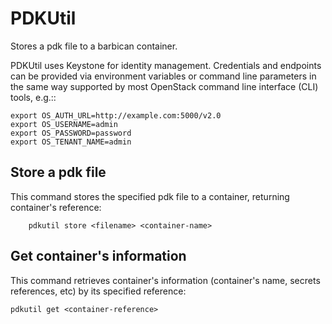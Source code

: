 PDKUtil
=============================================

Stores a pdk file to a barbican container.

PDKUtil uses Keystone for identity management. Credentials and endpoints can
be provided via environment variables or command line parameters in the same
way supported by most OpenStack command line interface (CLI) tools, e.g.::

    export OS_AUTH_URL=http://example.com:5000/v2.0
    export OS_USERNAME=admin
    export OS_PASSWORD=password
    export OS_TENANT_NAME=admin


Store a pdk file
----------------

This command stores the specified pdk file to a container, returning
container's reference:

        pdkutil store <filename> <container-name>

Get container's information
---------------------------

This command retrieves container's information (container's name,
secrets references, etc) by its specified reference:

	pdkutil get <container-reference>
